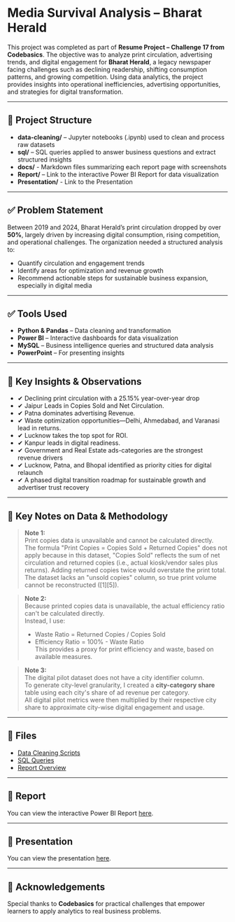 # Media Survival Analysis – Bharat Herald

This project was completed as part of **Resume Project – Challenge 17 from Codebasics**. The objective was to analyze print circulation, advertising trends, and digital engagement for **Bharat Herald**, a legacy newspaper facing challenges such as declining readership, shifting consumption patterns, and growing competition. Using data analytics, the project provides insights into operational inefficiencies, advertising opportunities, and strategies for digital transformation.

---

## 📂 Project Structure

- **data-cleaning/** – Jupyter notebooks (.ipynb) used to clean and process raw datasets  
- **sql/** – SQL queries applied to answer business questions and extract structured insights 
- **docs/** -  Markdown files summarizing each report page with screenshots
- **Report/** – Link to the interactive Power BI Report for data visualization 
- **Presentation/** - Link to the Presentation

---

## ✅ Problem Statement

Between 2019 and 2024, Bharat Herald’s print circulation dropped by over **50%**, largely driven by increasing digital consumption, rising competition, and operational challenges. The organization needed a structured analysis to:  
- Quantify circulation and engagement trends  
- Identify areas for optimization and revenue growth  
- Recommend actionable steps for sustainable business expansion, especially in digital media

---

## ✅ Tools Used

- **Python & Pandas** – Data cleaning and transformation  
- **Power BI** – Interactive dashboards for data visualization  
- **MySQL** – Business intelligence queries and structured data analysis  
- **PowerPoint** – For presenting insights  

---

## 🔑 Key Insights & Observations

- ✔ Declining print circulation with a 25.15% year-over-year drop
- ✔ Jaipur Leads in Copies Sold and Net Circulation.
- ✔ Patna dominates advertising Revenue. 
- ✔ Waste optimization opportunities—Delhi, Ahmedabad, and Varanasi lead in returns.
- ✔ Lucknow takes the top spot for ROI.
- ✔ Kanpur leads in digital readiness.
- ✔ Government and Real Estate ads-categories are the strongest revenue drivers
- ✔ Lucknow, Patna, and Bhopal identified as priority cities for digital relaunch
- ✔ A phased digital transition roadmap for sustainable growth and advertiser trust recovery 

---

## 📌 Key Notes on Data & Methodology

> **Note 1:**  
> Print copies data is unavailable and cannot be calculated directly.  
> The formula "Print Copies = Copies Sold + Returned Copies" does not apply because in this dataset, "Copies Sold" reflects the sum of net circulation and returned copies (i.e., actual kiosk/vendor sales plus returns). Adding returned copies twice would overstate the print total.  
> The dataset lacks an "unsold copies" column, so true print volume cannot be reconstructed ([1][5]).

> **Note 2:**  
> Because printed copies data is unavailable, the actual efficiency ratio can't be calculated directly.  
> Instead, I use:  
> - Waste Ratio = Returned Copies / Copies Sold  
> - Efficiency Ratio = 100% - Waste Ratio  
> This provides a proxy for print efficiency and waste, based on available measures.

> **Note 3:**  
> The digital pilot dataset does not have a city identifier column.  
> To generate city-level granularity, I created a **city-category share** table using each city's share of ad revenue per category.  
> All digital pilot metrics were then multiplied by their respective city share to approximate city-wise digital engagement and usage.

---

## 📂 Files

- [Data Cleaning Scripts](data-cleaning.ipynb)  
- [SQL Queries](sql/BusinessRequests.sql) 
- [Report Overview](docs/overview.md) 

---

## 📌 Report

You can view the interactive Power BI Report [here](https://app.powerbi.com/view?r=eyJrIjoiZjBjODc2ZmUtMTg3OS00MmUxLThlOWUtNmY0ZmZiZGI2MDg0IiwidCI6ImQyNzJiNzg4LTU4YzctNGM0NS1hMWRmLTk3ODYyYzE3ODkyOSJ9).

---

## 📌 Presentation

You can view the presentation [here](https://youtu.be/H1B5YFNUn98).

---

## 🙏 Acknowledgements  

Special thanks to **Codebasics** for practical challenges that empower learners to apply analytics to real business problems.
